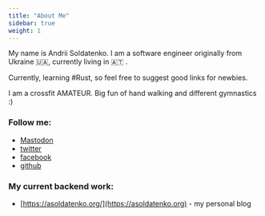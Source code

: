 ```yaml
---
title: "About Me"
sidebar: true
weight: 1
---
```


My name is Andrii Soldatenko. I am a software engineer originally from Ukraine 🇺🇦, currently living in 🇦🇹 .

Currently, learning #Rust, so feel free to suggest good links for newbies.

I am a crossfit AMATEUR. Big fun of hand walking and different gymnastics :)


### Follow me:
* <a rel="me" href="https://hachyderm.io/@andrii">Mastodon</a>
* [twitter](https://twitter.com/a_soldatenko/)
* [facebook](https://facebook.com/andrii.soldatenko/)
* [github](https://github.com/andriisoldatenko/)

### My current backend work:
* [https://asoldatenko.org/](https://asoldatenko.org) - my personal blog
